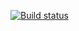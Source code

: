 [![Build status](https://ci.appveyor.com/api/projects/status/ibvgqflb5dffl3l5/branch/main?svg=true)](https://ci.appveyor.com/project/StevoTheRad/newpostman-echo/branch/main)